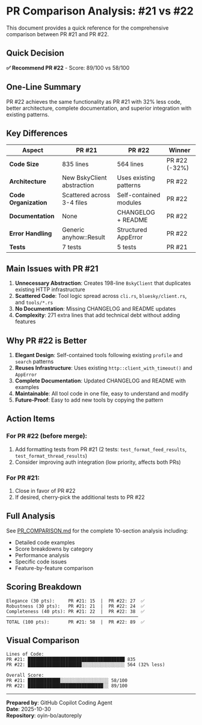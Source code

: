 # PR Comparison Analysis: #21 vs #22

This document provides a quick reference for the comprehensive comparison between PR #21 and PR #22.

## Quick Decision

**✅ Recommend PR #22** - Score: 89/100 vs 58/100

## One-Line Summary

PR #22 achieves the same functionality as PR #21 with 32% less code, better architecture, complete documentation, and superior integration with existing patterns.

## Key Differences

| Aspect | PR #21 | PR #22 | Winner |
|--------|--------|--------|--------|
| **Code Size** | 835 lines | 564 lines | PR #22 (-32%) |
| **Architecture** | New BskyClient abstraction | Uses existing patterns | PR #22 |
| **Code Organization** | Scattered across 3-4 files | Self-contained modules | PR #22 |
| **Documentation** | None | CHANGELOG + README | PR #22 |
| **Error Handling** | Generic anyhow::Result | Structured AppError | PR #22 |
| **Tests** | 7 tests | 5 tests | PR #21 |

## Main Issues with PR #21

1. **Unnecessary Abstraction**: Creates 198-line `BskyClient` that duplicates existing HTTP infrastructure
2. **Scattered Code**: Tool logic spread across `cli.rs`, `bluesky/client.rs`, and `tools/*.rs`
3. **No Documentation**: Missing CHANGELOG and README updates
4. **Complexity**: 271 extra lines that add technical debt without adding features

## Why PR #22 is Better

1. **Elegant Design**: Self-contained tools following existing `profile` and `search` patterns
2. **Reuses Infrastructure**: Uses existing `http::client_with_timeout()` and `AppError`
3. **Complete Documentation**: Updated CHANGELOG and README with examples
4. **Maintainable**: All tool code in one file, easy to understand and modify
5. **Future-Proof**: Easy to add new tools by copying the pattern

## Action Items

### For PR #22 (before merge):
1. Add formatting tests from PR #21 (2 tests: `test_format_feed_results`, `test_format_thread_results`)
2. Consider improving auth integration (low priority, affects both PRs)

### For PR #21:
1. Close in favor of PR #22
2. If desired, cherry-pick the additional tests to PR #22

## Full Analysis

See [PR_COMPARISON.md](./PR_COMPARISON.md) for the complete 10-section analysis including:
- Detailed code examples
- Score breakdowns by category
- Performance analysis
- Specific code issues
- Feature-by-feature comparison

## Scoring Breakdown

```
Elegance (30 pts):     PR #21: 15  |  PR #22: 27  ✅
Robustness (30 pts):   PR #21: 21  |  PR #22: 24  ✅
Completeness (40 pts): PR #21: 22  |  PR #22: 38  ✅
─────────────────────────────────────────────────
TOTAL (100 pts):       PR #21: 58  |  PR #22: 89  ✅
```

## Visual Comparison

```
Lines of Code:
PR #21: ████████████████████████████████████ 835
PR #22: ████████████████████░░░░░░░░░░░░░░░░ 564 (32% less)

Overall Score:
PR #21: ████████████░░░░░░░░░░░░░░░░░░ 58/100
PR #22: ████████████████████████████░░ 89/100
```

---

**Prepared by**: GitHub Copilot Coding Agent  
**Date**: 2025-10-30  
**Repository**: oyin-bo/autoreply
